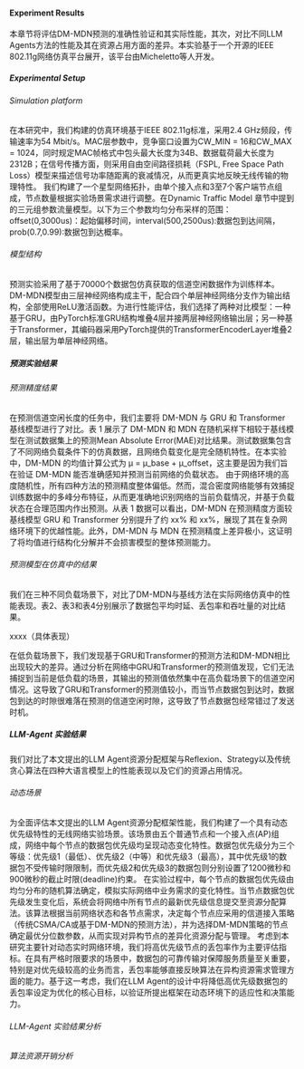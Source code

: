 #### Experiment Results
本章节将评估DM-MDN预测的准确性验证和其实际性能，其次，对比不同LLM Agents方法的性能及其在资源占用方面的差异。本实验基于一个开源的IEEE 802.11g网络仿真平台展开，该平台由Micheletto等人开发。

##### Experimental Setup
###### Simulation platform
在本研究中，我们构建的仿真环境基于IEEE 802.11g标准，采用2.4 GHz频段，传输速率为54 Mbit/s。MAC层参数中，竞争窗口设置为CW_MIN = 16和CW_MAX = 1024，同时规定MAC帧格式中包头最大长度为34B、数据载荷最大长度为2312B；在信号传播方面，则采用自由空间路径损耗（FSPL, Free Space Path Loss）模型来描述信号功率随距离的衰减情况，从而更真实地反映无线传输的物理特性。
我们构建了一个星型网络拓扑，由单个接入点和3至7个客户端节点组成，节点数量根据实验场景需求进行调整。在Dynamic Traffic Model 章节中提到的三元组参数流量模型。以下为三个参数均匀分布采样的范围：offset(0,3000us)：起始偏移时间，interval(500,2500us):数据包到达间隔，prob(0.7,0.99):数据包到达概率。
###### 模型结构
预测实验采用了基于70000个数据包仿真获取的信道空闲数据作为训练样本。DM-MDN模型由三层神经网络构成主干，配合四个单层神经网络分支作为输出结构，全部使用ReLU激活函数。为进行性能评估，我们选择了两种对比模型：一种基于GRU，由PyTorch标准GRU结构堆叠4层并接两层神经网络输出层；另一种基于Transformer，其编码器采用PyTorch提供的TransformerEncoderLayer堆叠2层，输出层为单层神经网络。


##### 预测实验结果
###### 预测精度结果
在预测信道空闲长度的任务中，我们主要将 DM-MDN 与 GRU 和 Transformer 基线模型进行了对比。表 1 展示了 DM-MDN 和 MDN 在随机采样下相较于基线模型在测试数据集上的预测Mean Absolute Error(MAE)对比结果。测试数据集包含了不同网络负载条件下的仿真数据，且网络负载变化是完全随机特性。在本实验中，DM-MDN 的均值计算公式为 μ = μ_base + μ_offset，这主要是因为我们旨在验证 DM-MDN 能否准确感知并预测当前网络的负载状态。
由于网络环境的高度随机性，所有四种方法的预测精度整体偏低。然而，混合密度网络能够有效捕捉训练数据中的多峰分布特征，从而更准确地识别网络的当前负载情况，并基于负载状态在合理范围内作出预测。从表 1 数据可以看出，DM-MDN 在预测精度方面较基线模型 GRU 和 Transformer 分别提升了约 xx% 和 xx%，展现了其在复杂网络环境下的优越性能。此外，DM-MDN 与 MDN 在预测精度上差异极小，这证明了将均值进行结构化分解并不会损害模型的整体预测能力。

###### 预测模型在仿真中的结果
我们在三种不同负载场景下，对比了DM-MDN与基线方法在实际网络仿真中的性能表现。表2、表3和表4分别展示了数据包平均时延、丢包率和吞吐量的对比结果。

xxxx（具体表现）

在低负载场景下，我们发现基于GRU和Transformer的预测方法和DM-MDN相比出现较大的差异。通过分析在网络中GRU和Transformer的预测值发现，它们无法捕捉到当前是低负载的场景，其输出的预测值依然集中在高负载场景下的信道空闲情况。这导致了GRU和Transformer的预测值较小，而当节点数据包到达时，数据包到达的时隙很难落在预测的信道空闲时隙，这导致了节点数据包经常错过了发送时机。


##### LLM-Agent 实验结果
我们对比了本文提出的LLM Agent资源分配框架与Reflexion、Strategy以及传统贪心算法在四种大语言模型上的性能表现以及它们的资源占用情况。
###### 动态场景
为全面评估本文提出的LLM Agent资源分配框架性能，我们构建了一个具有动态优先级特性的无线网络实验场景。该场景由五个普通节点和一个接入点(AP)组成，网络中每个节点的数据包优先级均呈现动态变化特性。数据包优先级分为三个等级：优先级1（最低）、优先级2（中等）和优先级3（最高），其中优先级1的数据包不受传输时限限制，而优先级2和优先级3的数据包则分别设置了1200微秒和900微秒的截止时限(deadline)约束。
在实验过程中，每个节点的数据包优先级由均匀分布的随机算法确定，模拟实际网络中业务需求的变化特性。当节点数据包优先级发生变化后，系统会将网络中所有节点的最新优先级信息提交至资源分配算法。该算法根据当前网络状态和各节点需求，决定每个节点应采用的信道接入策略（传统CSMA/CA或基于DM-MDN的预测方法），并为选择DM-MDN策略的节点确定最优分位数参数，从而实现对异构节点的差异化资源分配与管理。
考虑到本研究主要针对动态实时网络环境，我们将高优先级节点的丢包率作为主要评估指标。在具有严格时限要求的场景中，数据包的可靠传输对保障服务质量至关重要，特别是对优先级较高的业务而言，丢包率能够直接反映算法在异构资源需求管理方面的能力。基于这一考虑，我们在LLM Agent的设计中将降低高优先级数据包的丢包率设定为优化的核心目标，以验证所提出框架在动态环境下的适应性和决策能力。
###### LLM-Agent 实验结果分析

###### 算法资源开销分析